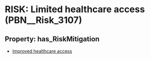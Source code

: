 # RISK: __Limited healthcare access__ (PBN__Risk_3107)

## Property: has_RiskMitigation

* [Improved healthcare access](PBN__Mitigation_1504)

